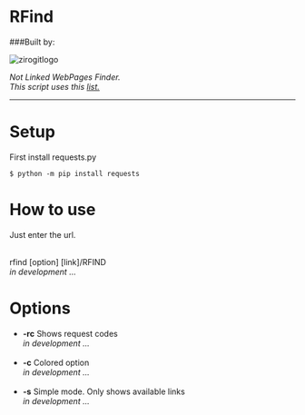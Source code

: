 # RFind

###Built by:<br>

![zirogitlogo](https://user-images.githubusercontent.com/90027705/213212085-1fa24e58-e538-4756-90cf-28bcd8f461c4.png)


<i>Not Linked WebPages Finder.</i><br>
<i>This script uses this <a href="https://github.com/ziro-00/SecLists/blob/master/Discovery/Web-Content/common.txt">list.</a></i>

- - -

<h1>Setup</h1>

First install requests.py

```
$ python -m pip install requests
```

<h1>How to use</h1>
Just enter the url.

<br>rfind [option] [link]/RFIND<br><i>in development ...</i>

<h1>Options</h1>

<ul>
    <li><b>-rc</b> Shows request codes</li><i>in development ...</i><br><br>
    <li><b>-c</b>  Colored option</li><i>in development ...</i><br><br>
    <li><b>-s</b>  Simple mode. Only shows available links<br><i>in development ...</i>
</ul>
